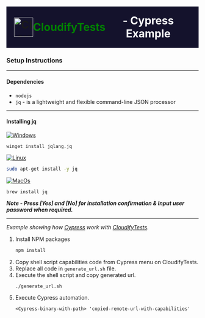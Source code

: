 [//]: # (# <div style="text-align: center; color: green;">CloudifyTests - Cypress Example</div>)

# <div style="text-align: center; background-color:#14122c; display: flex; align-items: center; justify-content: center; padding: 20px"><img src="https://www.cloudifytests.io/static/media/logo.dfb5fa17eee4344e3cf0c038e8979f2e.svg" alt="CloudifyTests Logo" style="width: 50px; height: 50px;"><span style="color: green;">CloudifyTests </span><span style="color: white;"> - Cypress Example</span> </div>

### Setup Instructions

---
#### Dependencies

- `nodejs`
- `jq` - is a lightweight and flexible command-line JSON processor

---
#### Installing jq

[![Windows][Windows-OS]][Windows-Url]
   ```shell
   winget install jqlang.jq
   ```

[![Linux][Ubuntu]][Ubuntu-Url]
   ```bash
   sudo apt-get install -y jq
   ```
[![MacOs][MacOs]][MacOs-Url]
   ```shell
   brew install jq
   ```

***Note - Press [Yes] and [No] for installation confirmation & Input user password when required.***

---

_Example showing how [Cypress](https://cypress.io/) work with [CloudifyTests](https://www.cloudifytests.io/)._

1. Install NPM packages
   ```sh
   npm install
   ```
2. Copy shell script capabilities code from Cypress menu on CloudifyTests.
3. Replace all code in ```generate_url.sh``` file.
4. Execute the shell script and copy generated url.
   ```shell
   ./generate_url.sh
   ```
5. Execute Cypress automation.
   ```shell
   <Cypress-binary-with-path> 'copied-remote-url-with-capabilities'
   ```


[Windows-OS]: https://img.shields.io/badge/windows-000000?style=for-the-badge&logo=windows&logoColor=blue
[Windows-Url]: https://www.microsoft.com/en-in/windows/

[Ubuntu]: https://img.shields.io/badge/ubuntu-000000?style=for-the-badge&logo=ubuntu&logoColor=red
[Ubuntu-Url]: https://ubuntu.com/

[MacOs]: https://img.shields.io/badge/macOS-000000?style=for-the-badge&logo=macos&logoColor=grey
[MacOs-Url]: https://www.apple.com/in/macos/

